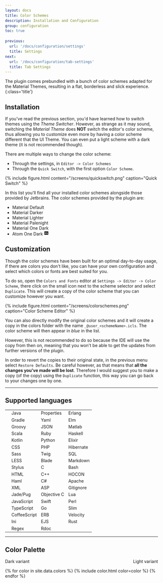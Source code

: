 ```yaml
---
layout: docs
title: Color Schemes
description: Installation and Configuration
group: configuration
toc: true

previous:
  url: '/docs/configuration/settings'
  title: Settings
next:
  url: '/docs/configuration/tab-settings'
  title: Tab Settings
---
```


The plugin comes prebundled with a bunch of color schemes adapted for the Material Themes, resulting in a flat,
borderless and slick experience.
{:class='title'}

## Installation

If you've read the previous section, you'd have learned how to switch themes using the _Theme Switcher_. However, as
strange as it may sound, switching the _Material Theme_ does **NOT** switch the editor's color scheme, thus allowing you
to customize even more by having a color scheme different that the UI Theme. You can even put a light scheme with a dark
theme (it is not recommended though).

There are multiple ways to change the color scheme:
- Through the settings, in `Editor -> Color Schemes`
- Through the `Quick Switch`, with the first option `Color Scheme`.

{% include figure.html content="/screens/quickswitch.png" caption="Quick Switch" %}

In this list you'll find all your installed color schemes alongside those provided by Jetbrains. The color schemes
provided by the plugin are:
- Material Default
- Material Darker
- Material Lighter
- Material Palenight
- Material One Dark
- Atom One Dark ![new-box](/img/icons/new-box.png)

## Customization

Though the color schemes have been built for an optimal day-to-day usage, if there are colors you don't like, you can
have your own configuration and select which colors or fonts are best suited for you.

To do so, open the `Colors and Fonts` editor at `Settings -> Editor -> Color Scheme`, there click on the small icon next
to the scheme selector and select `Duplicate`. This will create a copy of the color scheme that you can customize however
you want.

{% include figure.html content="/screens/colorschemes.png" caption="Color Scheme Editor" %}

You can also directly modify the original color schemes and it will create a copy in the colors folder with the name
`_@user_<schemeName>.icls`. The color scheme will then appear in *blue* in the list.

However, this is not recommended to do so because the IDE will use the copy from then on, meaning that you won't be able
to get the updates from further versions of the plugin.

In order to revert the copies to their original state, in the previous menu select `Restore Defaults`. Be careful
however, as that means that __all the changes you've made will be lost__. Therefore I would suggest you to make a copy
(of the copy) using the `Duplicate` function, this way you can go back to your changes one by one.

----------
## Supported languages

|  |              |             |           |
|--|--------------|-------------|-----------|
|  | Java         | Properties  | Erlang    |
|  | Gradle       | Yaml        | Elm       |
|  | Groovy       | JSON        | Matlab    |
|  | Scala        | Ruby        | Haskell   |
|  | Kotlin       | Python      | Elixir    |
|  | CSS          | PHP         | Hibernate |
|  | Sass         | Twig        | SQL       |
|  | LESS         | Blade       | Markdown  |
|  | Stylus       | C           | Bash      |
|  | HTML         | C++         | HOCON     |
|  | Haml         | C#          | Apache    |
|  | XML          | ASP         | Gitignore |
|  | Jade/Pug     | Objective C | Lua       |
|  | JavaScript   | Swift       | Perl      |
|  | TypeScript   | Go          | Slim      |
|  | CoffeeScript | ERB         | Velocity  |
|  | Ini          | EJS         | Rust      |
|  | Regex        | Rdoc        |           |

----------
## Color Palette

<span style="float:none">Dark variant</span>
<span style="float:right">Light variant</span>

{% for color in site.data.colors %}
{% include color.html color=color %}
{% endfor %}
